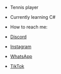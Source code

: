 - Tennis player
- Currently learning C#

- How to reach me:
- [Discord](https://discord.com/users/719513697730691113)
- [Instagram](https://www.instagram.com/thomastedds/)
- [WhatsApp](https://api.whatsapp.com/send?phone=+34722184586)
- [TikTok](https://tiktok.com/@thomastedds)
<!---
TT6Programming/TT6Programming is a ✨ special ✨ repository because its `README.md` (this file) appears on your GitHub profile.
You can click the Preview link to take a look at your changes.
--->

